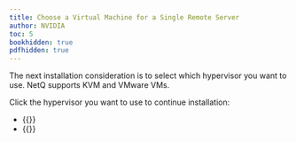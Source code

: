 ```yaml
---
title: Choose a Virtual Machine for a Single Remote Server
author: NVIDIA
toc: 5
bookhidden: true
pdfhidden: true
---
```

The next installation consideration is to select which hypervisor you want to use. NetQ supports KVM and VMware VMs.

Click the hypervisor you want to use to continue installation:

- {{<link title="Set Up Your KVM Virtual Machine for a Single Remote Server" text="Use KVM">}}
- {{<link title="Set Up Your VMware Virtual Machine for a Single Remote Server" text="Use VMware">}}
